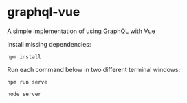 # graphql-vue
A simple implementation of using GraphQL with Vue

Install missing dependencies:

`npm install`

Run each command below in two different terminal windows:

`npm run serve`

`node server`